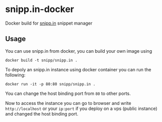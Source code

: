 # snipp.in-docker
Docker build for  [snipp.in](https://github.com/haxzie/snipp.in) snippet manager


## Usage
You can use snipp.in from docker, you can build your own image using 

```
docker build -t snipp/snipp.in .
```

To depoly an snipp.in instance using docker container you can run the following: 

```
docker run -it -p 80:80 snipp/snipp.in .
```

You can change the host binding port from `80` to other ports. 

Now to access the instance you can go to browser and write `http://localhost` or your `ip:port` if you deploy on a vps (public instance) and changed the host binding port.



